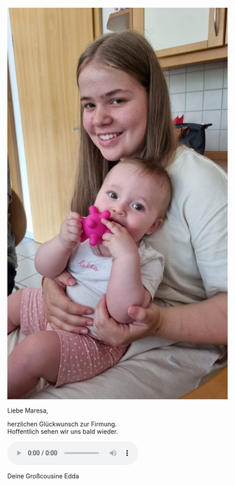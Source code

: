  ![Bild](./Foto2.jpeg)

Liebe Maresa,

herzlichen Glückwunsch zur Firmung.<br/>
Hoffentlich sehen wir uns bald wieder.

  ![Sprachnachricht](./Test.mp3)


Deine Großcousine Edda
